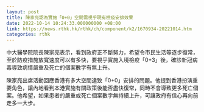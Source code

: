 ```yaml
---
layout: post
title: 陳家亮認為實施「0+0」空間需視乎現有檢疫安排效果
date: 2022-10-14 10:24:33.000000000 +08:00
link: https://news.rthk.hk/rthk/ch/component/k2/1670934-20221014.htm
categories: rthk
---
```


中大醫學院院長陳家亮表示，看到政府正不斷努力，希望令市民生活等逐步復常，至於防疫措施放寬速度可以有多快，要視乎實施入境檢疫「0+3」後，確診新冠病毒導致病情嚴重及死亡的個案數字有無上升。

陳家亮出席活動回應香港有多大空間達致「0+0」安排的問題。他提到香港扮演重要角色，讓內地看到本港實施有關政策後能否盡快復常，同時不會導致更多死亡個案。他希望，如果患者的嚴重或死亡個案數字無持續上升，可讓政府有信心再向前走多一大步。
